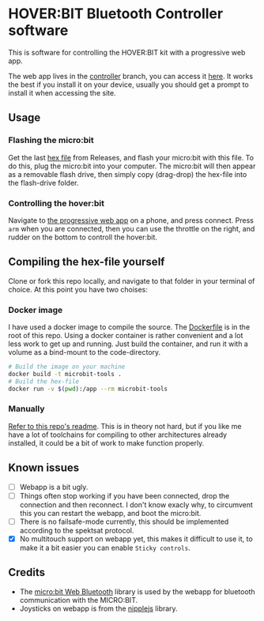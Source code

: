 # HOVER:BIT Bluetooth Controller software
This is software for controlling the HOVER:BIT kit with a progressive web app.

The web app lives in the [controller](https://github.com/JakobST1n/hoverbit-ble/tree/controller) branch, you can access it [here](http://jakobst1n.github.io/hoverbit-ble/). It works the best if you install it on your device, usually you should get a prompt to install it when accessing the site.

## Usage
### Flashing the micro:bit
Get the last [hex file](https://github.com/JakobST1n/hoverbit-ble/releases/) from Releases, and flash your micro:bit with this file. 
To do this, plug the micro:bit into your computer. The micro:bit will then appear as a removable flash drive, then simply copy (drag-drop)
the hex-file into the flash-drive folder.

### Controlling the hover:bit
Navigate to [the progressive web app](https://jakobst1n.github.io/hoverbit-ble/) on a phone, and press connect.
Press `arm` when you are connected, then you can use the throttle on the right, and rudder on the bottom to controll
the hover:bit.

## Compiling the hex-file yourself
Clone or fork this repo locally, and navigate to that folder in your terminal of choice. At this point you have two choises:
### Docker image
I have used a docker image to compile the source. The [Dockerfile](https://github.com/JakobST1n/hoverbit-ble/blob/master/Dockerfile) is in the root of this repo. Using a docker container is rather convenient and a lot less work to get up and running. Just build the container, and run it with a volume as a bind-mount to the code-directory.
```sh
# Build the image on your machine
docker build -t microbit-tools .
# Build the hex-file
docker run -v $(pwd):/app --rm microbit-tools
```
### Manually
[Refer to this repo's readme](https://github.com/lancaster-university/microbit-v2-samples). This is in theory not hard, but if you like me have a lot of toolchains for compiling to other architectures already installed, it could be a bit of work to make function properly.

## Known issues
- [ ] Webapp is a bit ugly.
- [ ] Things often stop working if you have been connected, drop the connection and then reconnect. I don't know exacly why, to circumvent this you can restart the webapp, and boot the micro:bit.
- [ ] There is no failsafe-mode currently, this should be implemented according to the spektsat protocol.
- [X] No multitouch support on webapp yet, this makes it difficult to use it, to make it a bit easier you can enable `Sticky controls`.

## Credits
- The [micro:bit Web Bluetooth](https://github.com/thegecko/microbit-web-bluetooth) library is used by the webapp for bluetooth communication with the MICRO:BIT.
- Joysticks on webapp is from the [nipplejs](https://yoannmoi.net/nipplejs/) library.
